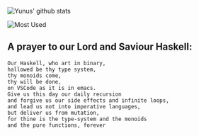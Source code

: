 ![Yunus' github stats](https://github-readme-stats.vercel.app/api?username=yunusp)

![Most Used](https://github-readme-stats.vercel.app/api/top-langs?username=yunusp&show_icons=true&locale=en)




## A prayer to our Lord and Saviour Haskell:

```
Our Haskell, who art in binary,
hallowed be thy type system,
thy monoids come,
thy will be done,
on VSCode as it is in emacs.
Give us this day our daily recursion
and forgive us our side effects and infinite loops,
and lead us not into imperative languages,
but deliver us from mutation,
for thine is the type-system and the monoids
and the pure functions, forever
```
